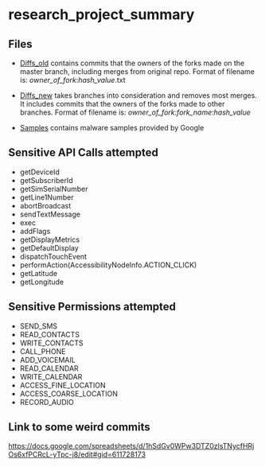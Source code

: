 # research_project_summary

## Files
* [Diffs_old](https://github.com/shihualu/research_project_summary/tree/master/Diffs_old) contains commits that the owners of the forks made on the master branch, including merges from original repo. Format of filename is: *owner_of_fork*:*hash_value*.txt

* [Diffs_new](https://github.com/shihualu/research_project_summary/tree/master/Diffs_new) takes branches into consideration and removes most merges. It includes commits that the owners of the forks made to other branches. Format of filename is: *owner_of_fork*:*fork_name*:*hash_value*

* [Samples](https://github.com/shihualu/research_project_summary/tree/master/Samples) contains malware samples provided by Google

## Sensitive API Calls attempted
* getDeviceId
* getSubscriberId
* getSimSerialNumber
* getLine1Number
* abortBroadcast
* sendTextMessage
* exec
* addFlags
* getDisplayMetrics
* getDefaultDisplay
* dispatchTouchEvent
* performAction(AccessibilityNodeInfo.ACTION_CLICK)
* getLatitude
* getLongitude

## Sensitive Permissions attempted
* SEND_SMS
* READ_CONTACTS
* WRITE_CONTACTS
* CALL_PHONE
* ADD_VOICEMAIL
* READ_CALENDAR
* WRITE_CALENDAR
* ACCESS_FINE_LOCATION
* ACCESS_COARSE_LOCATION
* RECORD_AUDIO

## Link to some weird commits
<https://docs.google.com/spreadsheets/d/1hSdGv0WPw3DTZ0zlsTNycfHRjOs6xfPCRcL-yTpc-j8/edit#gid=611728173>
